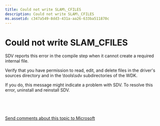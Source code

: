 ```yaml
---
title: Could not write SLAM\_CFILES
description: Could not write SLAM\_CFILES
ms.assetid: c347a549-8dd3-431a-aa26-633ba511870c
---
```


# Could not write SLAM\_CFILES


SDV reports this error in the compile step when it cannot create a required internal file.

Verify that you have permission to read, edit, and delete files in the driver's sources directory and in the \\tools\\sdv subdirectories of the WDK.

If you do, this message might indicate a problem with SDV. To resolve this error, uninstall and reinstall SDV.

 

 

[Send comments about this topic to Microsoft](mailto:wsddocfb@microsoft.com?subject=Documentation%20feedback%20[devtest\devtest]:%20Could%20not%20write%20SLAM_CFILES%20%20RELEASE:%20%2811/17/2016%29&body=%0A%0APRIVACY%20STATEMENT%0A%0AWe%20use%20your%20feedback%20to%20improve%20the%20documentation.%20We%20don't%20use%20your%20email%20address%20for%20any%20other%20purpose,%20and%20we'll%20remove%20your%20email%20address%20from%20our%20system%20after%20the%20issue%20that%20you're%20reporting%20is%20fixed.%20While%20we're%20working%20to%20fix%20this%20issue,%20we%20might%20send%20you%20an%20email%20message%20to%20ask%20for%20more%20info.%20Later,%20we%20might%20also%20send%20you%20an%20email%20message%20to%20let%20you%20know%20that%20we've%20addressed%20your%20feedback.%0A%0AFor%20more%20info%20about%20Microsoft's%20privacy%20policy,%20see%20http://privacy.microsoft.com/default.aspx. "Send comments about this topic to Microsoft")




